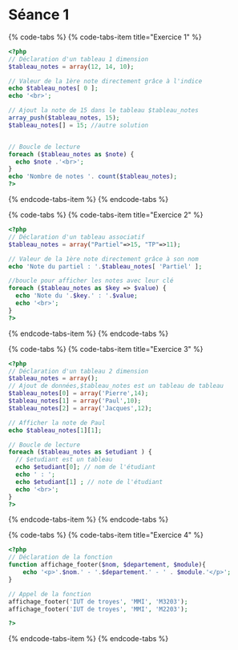 # Séance 1

{% code-tabs %}
{% code-tabs-item title="Exercice 1" %}
```php
<?php
// Déclaration d'un tableau 1 dimension
$tableau_notes = array(12, 14, 10);

// Valeur de la 1ère note directement grâce à l'indice
echo $tableau_notes[ 0 ];
echo '<br>';

// Ajout la note de 15 dans le tableau $tableau_notes
array_push($tableau_notes, 15);
$tableau_notes[] = 15; //autre solution


// Boucle de lecture
foreach ($tableau_notes as $note) {
  echo $note .'<br>';
}
echo 'Nombre de notes '. count($tableau_notes);
?>
```
{% endcode-tabs-item %}
{% endcode-tabs %}

{% code-tabs %}
{% code-tabs-item title="Exercice 2" %}
```php
<?php
// Déclaration d'un tableau associatif
$tableau_notes = array("Partiel"=>15, "TP"=>11);

// Valeur de la 1ère note directement grâce à son nom
echo 'Note du partiel : '.$tableau_notes[ 'Partiel' ];

//boucle pour afficher les notes avec leur clé
foreach ($tableau_notes as $key => $value) {
  echo 'Note du '.$key.' : '.$value;
  echo '<br>';
}
?>
```
{% endcode-tabs-item %}
{% endcode-tabs %}

{% code-tabs %}
{% code-tabs-item title="Exercice 3" %}
```php
<?php
// Déclaration d'un tableau 2 dimension
$tableau_notes = array();
// Ajout de données,$tableau_notes est un tableau de tableau
$tableau_notes[0] = array('Pierre',14);
$tableau_notes[1] = array('Paul',10);
$tableau_notes[2] = array('Jacques',12);

// Afficher la note de Paul
echo $tableau_notes[1][1];

// Boucle de lecture
foreach ($tableau_notes as $etudiant ) {
  // $etudiant est un tableau
  echo $etudiant[0]; // nom de l'étudiant
  echo ' : ';
  echo $etudiant[1] ; // note de l'étudiant
  echo '<br>';
}
?>
```
{% endcode-tabs-item %}
{% endcode-tabs %}

{% code-tabs %}
{% code-tabs-item title="Exercice 4" %}
```php
<?php
// Déclaration de la fonction
function affichage_footer($nom, $departement, $module){
    echo '<p>'.$nom.' - '.$departement.' - ' . $module.'</p>';
}

// Appel de la fonction
affichage_footer('IUT de troyes', 'MMI', 'M3203');
affichage_footer('IUT de troyes', 'MMI', 'M2203');

?>
```
{% endcode-tabs-item %}
{% endcode-tabs %}

